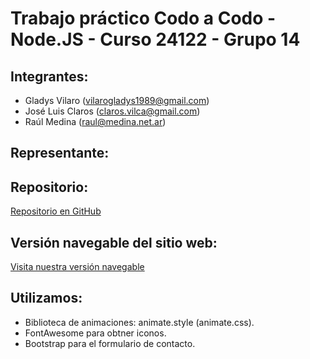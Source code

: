 # Trabajo práctico Codo a Codo - Node.JS - Curso 24122 - Grupo 14

## Integrantes:
- Gladys Vilaro (vilarogladys1989@gmail.com)
- José Luis Claros (claros.vilca@gmail.com)
- Raúl Medina (raul@medina.net.ar)

## Representante:


## Repositorio:
[Repositorio en GitHub](https://github.com/Glavilaro/Grupo_14_nodeJs)

## Versión navegable del sitio web:
[Visita nuestra versión navegable](https://resonant-travesseiro-ed1c7e.netlify.app/indumentaria?hombres)

## Utilizamos:
- Biblioteca de animaciones: animate.style (animate.css).
- FontAwesome para obtner iconos.
- Bootstrap para el formulario de contacto.
